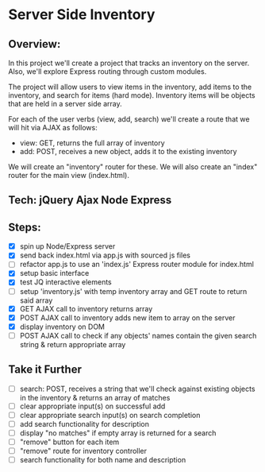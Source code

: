 # Server Side Inventory
## Overview:
In this project we'll create a project that tracks an inventory on the server. Also, we'll explore Express routing through custom modules.

The project will allow users to view items in the inventory, add items to the inventory, and search for items (hard mode). Inventory items will be objects that are held in a server side array.

For each of the user verbs (view, add, search) we'll create a route that we will hit via AJAX as follows:

- view: GET, returns the full array of inventory
- add: POST, receives a new object, adds it to the existing inventory

We will create an "inventory" router for these. We will also create an "index" router for the main view (index.html).

## Tech: jQuery Ajax Node Express
## Steps:
- [X] spin up Node/Express server
- [X] send back index.html via app.js with sourced js files
- [ ] refactor app.js to use an 'index.js' Express router module for index.html
- [X] setup basic interface
- [X] test JQ interactive elements
- [ ] setup 'inventory.js' with temp inventory array and GET route to return said array
- [X] GET AJAX call to inventory returns array
- [X] POST AJAX call to inventory adds new item to array on the server
- [X] display inventory on DOM
- [ ] POST AJAX call to check if any objects' names contain the given search string & return appropriate array

## Take it Further
- [ ] search: POST, receives a string that we'll check against existing objects in the inventory & returns an array of matches
- [ ] clear appropriate input(s) on successful add
- [ ] clear appropriate search input(s) on search completion
- [ ] add search functionality for description
- [ ] display "no matches" if empty array is returned for a search
- [ ] "remove" button for each item
- [ ] "remove" route for inventory controller
- [ ] search functionality for both name and description